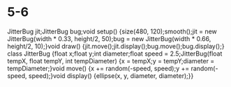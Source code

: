 # 5-6
JitterBug jit;JitterBug bug;void setup() {size(480, 120);smooth();jit = new JitterBug(width * 0.33, height/2, 50);bug = new JitterBug(width * 0.66, height/2, 10);}void draw() {jit.move();jit.display();bug.move();bug.display();}
class JitterBug {float x;float y;int diameter;float speed = 2.5;JitterBug(float tempX, float tempY, int tempDiameter) {x = tempX;y = tempY;diameter = tempDiameter;}void move() {x += random(-speed, speed);y += random(-speed, speed);}void display() {ellipse(x, y, diameter, diameter);}}
